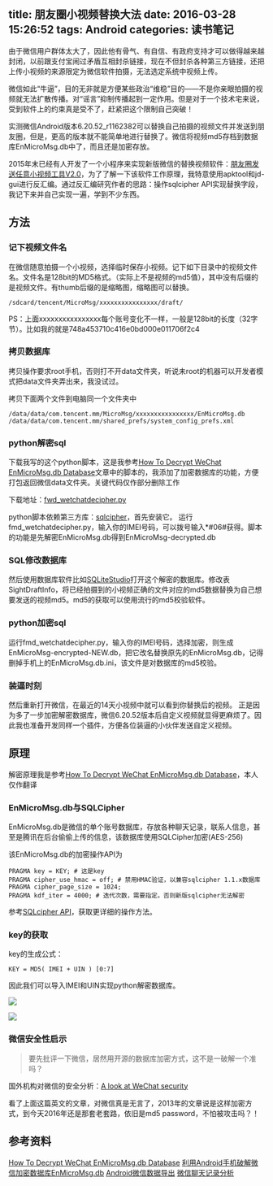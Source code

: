 title: 朋友圈小视频替换大法
date: 2016-03-28 15:26:52
tags: Android
categories:	读书笔记
---
由于微信用户群体太大了，因此他有骨气、有自信、有政府支持才可以做得越来越封闭，以前跟支付宝闹过矛盾互相封杀链接，现在不但封杀各种第三方链接，还把上传小视频的来源限定为微信软件拍摄，无法选定系统中视频上传。
<!-- more -->
微信如此“牛逼”，目的无非就是方便某些政治“维稳”目的——不是你亲眼拍摄的视频就无法扩散传播。对“谣言”抑制传播起到一定作用。但是对于一个技术宅来说，受到软件上的约束真是受不了，赶紧把这个限制自己突破！

实测微信Android版本6.20.52_r1162382可以替换自己拍摄的视频文件并发送到朋友圈，但是，更高的版本就不能简单地进行替换了。微信将视频md5存档到数据库EnMicroMsg.db中了，而且还是加密存放。


2015年末已经有人开发了一个小程序来实现新版微信的替换视频软件：[朋友圈发送任意小视频工具V2.0](http://download.csdn.net/detail/pygyh/9435049)，为了了解一下该软件工作原理，我特意使用apktool和jd-gui进行反汇编。通过反汇编研究作者的思路：操作sqlcipher API实现替换字段，我记下来并自己实现一遍，学到不少东西。

## 方法

### 记下视频文件名

在微信随意拍摄一个小视频，选择临时保存小视频。记下如下目录中的视频文件名。文件名是128bit的MD5格式。（实际上不是视频的md5值），其中没有后缀的是视频文件。有thumb后缀的是缩略图，缩略图可以替换。

	/sdcard/tencent/MicroMsg/xxxxxxxxxxxxxxxx/draft/

PS：上面xxxxxxxxxxxxxxxx每个账号变化不一样，一般是128bit的长度（32字节）。比如我的就是748a453710c416e0bd000e011706f2c4

### 拷贝数据库

拷贝操作要求root手机，否则打不开data文件夹，听说未root的机器可以开发者模式把data文件夹弄出来，我没试过。

拷贝下面两个文件到电脑同一个文件夹中

	/data/data/com.tencent.mm/MicroMsg/xxxxxxxxxxxxxxxx/EnMicroMsg.db
	/data/data/com.tencent.mm/shared_prefs/system_config_prefs.xml

### python解密sql

下载我写的这个python脚本，这是我参考[How To Decrypt WeChat EnMicroMsg.db Database][0]文章中的脚本的，我添加了加密数据库的功能，方便打包返回微信data文件夹。关键代码仅作部分删除工作

下载地址：[fwd_wetchatdecipher.py](/attachments/wechat_decrypt_database/fmd_wechatdecipher.py)

python脚本依赖第三方库：[sqlcipher](https://www.zetetic.net/sqlcipher/)，首先安装它。
运行fmd_wetchatdecipher.py，输入你的IMEI号码，可以拨号输入*#06#获得。脚本的功能是先解密EnMicroMsg.db得到EnMicroMsg-decrypted.db

### SQL修改数据库

然后使用数据库软件比如[SQLiteStudio](http://sqlitestudio.pl/)打开这个解密的数据库。修改表SightDraftInfo，将已经拍摄到的小视频正确的文件对应的md5数据替换为自己想要发送的视频md5。md5的获取可以使用流行的md5校验软件。

### python加密sql

运行fmd_wetchatdecipher.py，输入你的IMEI号码，选择加密，则生成EnMicroMsg-encrypted-NEW.db，把它改名替换原先的EnMicroMsg.db，记得删掉手机上的EnMicroMsg.db.ini，该文件是对数据库的md5校验。

### 装逼时刻

然后重新打开微信，在最近的14天小视频中就可以看到你替换后的视频。
正是因为多了一步加密解密数据库，微信6.20.52版本后自定义视频就显得更麻烦了。因此我也准备开发同样一个插件，方便各位装逼的小伙伴发送自定义视频。

## 原理

解密原理我是参考[How To Decrypt WeChat EnMicroMsg.db Database][0]，本人仅作翻译

### EnMicroMsg.db与SQLCipher

EnMicroMsg.db是微信的单个账号数据库，存放各种聊天记录，联系人信息，甚至是腾讯在后台偷偷上传的信息，该数据库使用SQLCipher加密(AES-256)

该EnMicroMsg.db的加密操作API为

    PRAGMA key = KEY; # 这是key
    PRAGMA cipher_use_hmac = off; # 禁用HMAC验证，以兼容sqlcipher 1.1.x数据库
    PRAGMA cipher_page_size = 1024;
    PRAGMA kdf_iter = 4000; # 迭代次数，需要指定。否则新版sqlcipher无法解密

参考[SQLcipher API](https://www.zetetic.net/sqlcipher/sqlcipher-api)，获取更详细的操作方法。

### key的获取

key的生成公式：

	KEY = MD5( IMEI + UIN ) [0:7]

因此我们可以导入IMEI和UIN实现python解密数据库。
    
![](/images/wechat_decrypt_database/key-generate.png)

![](/images/wechat_decrypt_database/key-generate2.png)

### 微信安全性启示

> 要先批评一下微信，居然用开源的数据库加密方式，这不是一破解一个准吗？

国外机构对微信的安全分析：[A look at WeChat security](http://blog.emaze.net/2013/09/a-look-at-wechat-security.html)

看了上面这篇英文的文章，对微信真是无言了，2013年的文章说是这样加密方式，到今天2016年还是那套老套路，依旧是md5 password，不怕被攻击吗？！

## 参考资料

[How To Decrypt WeChat EnMicroMsg.db Database][0]
[利用Android手机破解微信加密数据库EnMicroMsg.db][1]
[Android微信数据导出][2]
[微信聊天记录分析][3]

[0]:https://articles.forensicfocus.com/2014/10/01/decrypt-wechat-enmicromsgdb-database
[1]:http://blog.csdn.net/yuanbohx/article/details/41674949
[2]:https://maskray.me/blog/2014-10-14-wechat-export
[3]:https://blog.slinuxer.com/2015/10/%E5%BE%AE%E4%BF%A1%E8%81%8A%E5%A4%A9%E8%AE%B0%E5%BD%95
